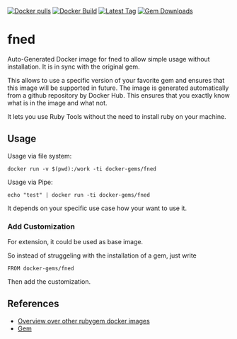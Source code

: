 [![Docker pulls](https://img.shields.io/docker/pulls/rubygem/fned.svg)](https://hub.docker.com/r/rubygem/fned/)
[![Docker Build](https://img.shields.io/docker/automated/rubygem/fned.svg)](https://hub.docker.com/r/rubygem/fned/)
[![Latest Tag](https://img.shields.io/github/tag/docker-rubygem/fned.svg)](https://hub.docker.com/r/rubygem/fned/)
[![Gem Downloads](https://img.shields.io/gem/dt/fned.svg)](https://rubygems.org/gems/fned/)
# fned

Auto-Generated Docker image for fned to allow simple usage without installation.
It is in sync with the original gem.

This allows to use a specific version of your favorite gem and ensures that this image will be supported in future.
The image is generated automatically from a github repository by Docker Hub.
This ensures that you exactly know what is in the image and what not.

It lets you use Ruby Tools without the need to install ruby on your machine.

## Usage

Usage via file system:

`docker run -v $(pwd):/work -ti docker-gems/fned`

Usage via Pipe:

`echo "test" | docker run -ti docker-gems/fned`

It depends on your specific use case how your want to use it.

### Add Customization

For extension, it could be used as base image.

So instead of struggeling with the installation of a gem, just write

`FROM docker-gems/fned`

Then add the customization.

## References

 - [Overview over other rubygem docker images](https://github.com/thinkbot/docker-rubygem)
 - [Gem](https://rubygems.org/gems/fned/)
